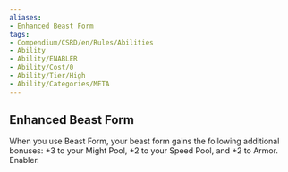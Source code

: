 ```yaml
---
aliases:
- Enhanced Beast Form
tags:
- Compendium/CSRD/en/Rules/Abilities
- Ability
- Ability/ENABLER
- Ability/Cost/0
- Ability/Tier/High
- Ability/Categories/META
---
```


  
## Enhanced Beast Form  
When you use Beast Form, your beast form gains the following additional bonuses: +3 to your Might Pool, +2 to your Speed Pool, and +2 to Armor. Enabler. 